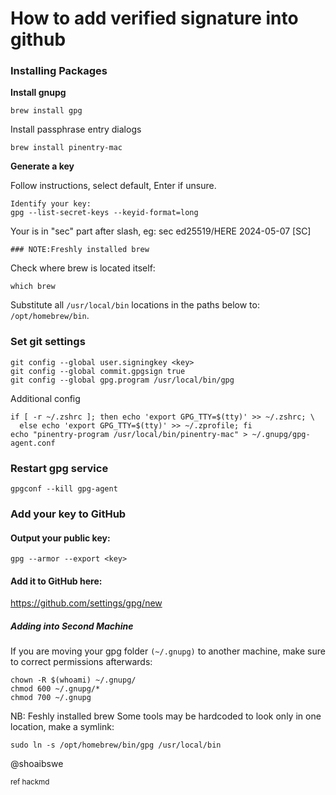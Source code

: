 <!-- readme.md -->
# How to add verified signature into github
### Installing Packages

**Install gnupg**

```brew install gpg```

Install passphrase entry dialogs

```brew install pinentry-mac```

**Generate a key**

Follow instructions, select default, Enter if unsure.

```gpg --full-generate-key
Identify your key:
gpg --list-secret-keys --keyid-format=long
```
Your <key> is in "sec" part after slash, eg: sec ed25519/HERE 2024-05-07 [SC]

    ### NOTE:Freshly installed brew
Check where brew is located itself:

```which brew```

Substitute all ```/usr/local/bin``` locations in the paths below to: ```/opt/homebrew/bin```.

### Set git settings
```
git config --global user.signingkey <key>
git config --global commit.gpgsign true
git config --global gpg.program /usr/local/bin/gpg
```
Additional config
```
if [ -r ~/.zshrc ]; then echo 'export GPG_TTY=$(tty)' >> ~/.zshrc; \
  else echo 'export GPG_TTY=$(tty)' >> ~/.zprofile; fi
echo "pinentry-program /usr/local/bin/pinentry-mac" > ~/.gnupg/gpg-agent.conf
```
### Restart gpg service

```gpgconf --kill gpg-agent```

### Add your key to GitHub
#### Output your public key:
```gpg --armor --export <key>```

#### Add it to GitHub here:
https://github.com/settings/gpg/new

##### Adding into Second Machine
If you are moving your gpg folder ```(~/.gnupg)``` to another machine, make sure to correct permissions afterwards:

```
chown -R $(whoami) ~/.gnupg/
chmod 600 ~/.gnupg/*
chmod 700 ~/.gnupg
```

NB: Feshly installed brew
Some tools may be hardcoded to look only in one location, make a symlink:

```sudo ln -s /opt/homebrew/bin/gpg /usr/local/bin```

@shoaibswe


<sub>  ref hackmd </sub>